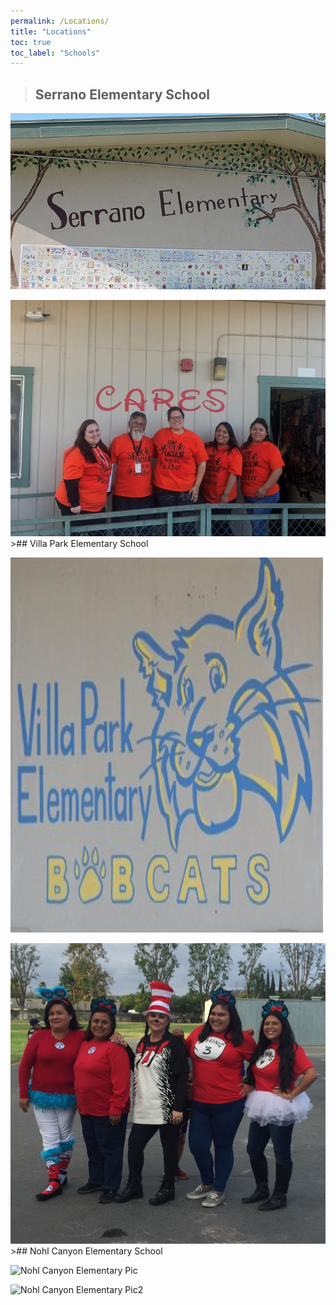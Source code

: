 ```yaml
---
permalink: /Locations/
title: "Locations"
toc: true
toc_label: "Schools"
---
```

>## Serrano Elementary School
<p><img src="/assets/images/serrano-elementary.jpg" alt="Serrano Elementary Pic">
<p><img src="/assets/images/7289.jpg" alt="Serrano Elementary Pic2">
>## Villa Park Elementary School
<p><img src="/assets/images/villa-park-elementary-bobcats.jpg" alt="Villa Park Elementary Pic" width="500" height="600">
<p><img src="/assets/images/2913.jpg" alt="Villa Park Elementary Pic2">
>## Nohl Canyon Elementary School
<p><img src="/assets/images/NohlCanyon.PNG" alt="Nohl Canyon Elementary Pic">
<p><img src="/assets/images/NohlCanyon2.PNG" alt="Nohl Canyon Elementary Pic2">
